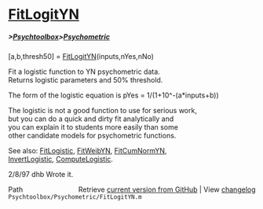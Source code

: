 # [FitLogitYN](FitLogitYN)
##### >[Psychtoolbox](Psychtoolbox)>[Psychometric](Psychometric)

[a,b,thresh50] = [FitLogitYN](FitLogitYN)(inputs,nYes,nNo)  
  
Fit a logistic function to YN psychometric data.  
Returns logistic parameters and 50% threshold.   
  
The form of the logistic equation is pYes = 1/(1+10^-(a\*inputs+b))  
  
The logistic is not a good function to use for serious work,  
but you can do a quick and dirty fit analytically and  
you can explain it to students more easily than some  
other candidate models for psychometric functions.  
  
See also: [FitLogistic](FitLogistic), [FitWeibYN](FitWeibYN), [FitCumNormYN](FitCumNormYN),   
 [InvertLogistic](InvertLogistic), [ComputeLogistic](ComputeLogistic).  
  
2/8/97    dhb     Wrote it.  




<div class="code_header" style="text-align:right;">
  <span style="float:left;">Path&nbsp;&nbsp;</span> <span class="counter">Retrieve <a href=
  "https://raw.github.com/Psychtoolbox-3/Psychtoolbox-3/beta/Psychtoolbox/Psychometric/FitLogitYN.m">current version from GitHub</a> | View <a href=
  "https://github.com/Psychtoolbox-3/Psychtoolbox-3/commits/beta/Psychtoolbox/Psychometric/FitLogitYN.m">changelog</a></span>
</div>
<div class="code">
  <code>Psychtoolbox/Psychometric/FitLogitYN.m</code>
</div>

